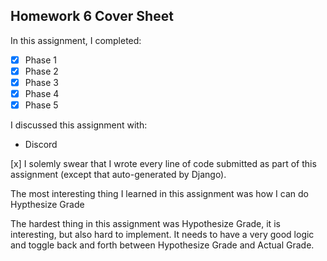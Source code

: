 Homework 6 Cover Sheet
----------------------

In this assignment, I completed:

- [x] Phase 1
- [x] Phase 2
- [x] Phase 3
- [x] Phase 4
- [x] Phase 5

I discussed this assignment with:

- Discord

[x] I solemly swear that I wrote every line of code submitted as part
of this assignment (except that auto-generated by Django).

The most interesting thing I learned in this assignment was how I can do Hypthesize Grade

The hardest thing in this assignment was Hypothesize Grade, it is interesting, but also hard to implement. It needs to have a very good logic and toggle back and forth between Hypothesize Grade and Actual Grade.